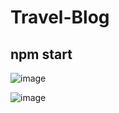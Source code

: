 # Travel-Blog

## npm start
![image](https://user-images.githubusercontent.com/114423987/222945561-eff36a22-1fc5-4b91-a620-52cf7e622d1e.png)

![image](https://user-images.githubusercontent.com/114423987/222945572-b5295e79-5aad-4724-b5a4-1d733e19cd35.png)
